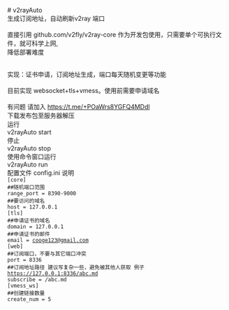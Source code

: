 \# v2rayAuto\
生成订阅地址，自动刷新v2ray 端口\
\
直接引用 github.com/v2fly/v2ray-core 作为开发包使用，只需要单个可执行文件，就可科学上网,\
降低部署难度

\
实现：证书申请，订阅地址生成，端口每天随机变更等功能\
\
目前实现 websocket+tls+vmess。使用前需要申请域名\
\
有问题 请加入 <https://t.me/+POaWrs8YGFQ4MDdl>\
下载发布包至服务器解压\
运行\
v2rayAuto start\
停止\
v2rayAuto stop\
使用命令窗口运行\
v2rayAuto run\
配置文件 config.ini 说明\
`[core]`\
`##随机端口范围`\
`range_port = 8390-9000`\
`##要访问的域名`\
`host = 127.0.0.1`\
`[tls]`\
`##申请证书的域名`\
`domain = 127.0.0.1`\
`##申请证书的邮件`\
`email = `[`cooge123@gmail.com`](mailto\:cooge123@gmail.com)\
`[web]`\
`##订阅端口，不要与其它端口冲突`\
`port = 8336`\
`##订阅地址路径 建议写复杂一些，避免被其他人获取 例子 `[`https://127.0.0.1:8336/abc.md`](https://127.0.0.1:8336/abc.md)\
`subscribe = /abc.md`\
`[vmess_ws]`\
`##创建链接数量`\
`create_num = 5`